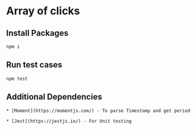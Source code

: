 # Array of clicks

## Install Packages

```
npm i
```
## Run test cases

```
npm test
```

## Additional Dependencies
```
* [Moment](https://momentjs.com/) - To parse Timestamp and get period

* [Jest](https://jestjs.io/) - For Unit testing   
```